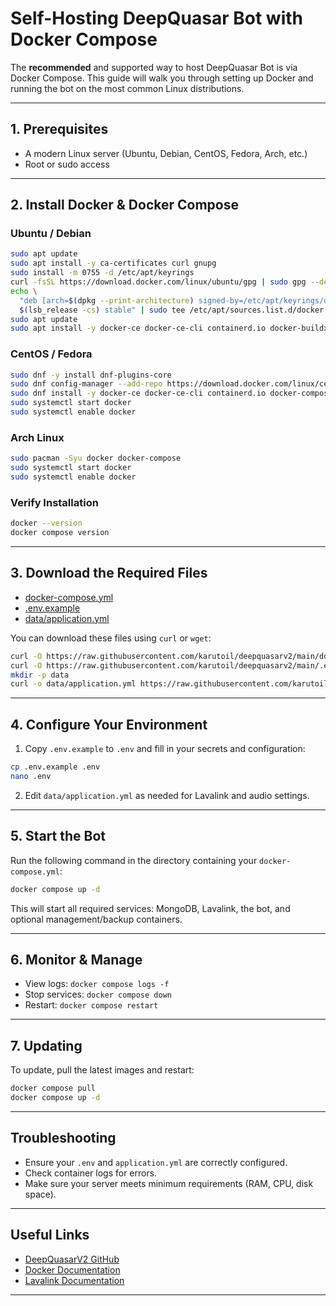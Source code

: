 # Self-Hosting DeepQuasar Bot with Docker Compose

The **recommended** and supported way to host DeepQuasar Bot is via Docker Compose. This guide will walk you through setting up Docker and running the bot on the most common Linux distributions.

---

## 1. Prerequisites

- A modern Linux server (Ubuntu, Debian, CentOS, Fedora, Arch, etc.)
- Root or sudo access

---

## 2. Install Docker & Docker Compose

### Ubuntu / Debian

```bash
sudo apt update
sudo apt install -y ca-certificates curl gnupg
sudo install -m 0755 -d /etc/apt/keyrings
curl -fsSL https://download.docker.com/linux/ubuntu/gpg | sudo gpg --dearmor -o /etc/apt/keyrings/docker.gpg
echo \
  "deb [arch=$(dpkg --print-architecture) signed-by=/etc/apt/keyrings/docker.gpg] https://download.docker.com/linux/ubuntu \
  $(lsb_release -cs) stable" | sudo tee /etc/apt/sources.list.d/docker.list > /dev/null
sudo apt update
sudo apt install -y docker-ce docker-ce-cli containerd.io docker-buildx-plugin docker-compose-plugin
```

### CentOS / Fedora

```bash
sudo dnf -y install dnf-plugins-core
sudo dnf config-manager --add-repo https://download.docker.com/linux/centos/docker-ce.repo
sudo dnf install -y docker-ce docker-ce-cli containerd.io docker-compose-plugin
sudo systemctl start docker
sudo systemctl enable docker
```

### Arch Linux

```bash
sudo pacman -Syu docker docker-compose
sudo systemctl start docker
sudo systemctl enable docker
```

### Verify Installation

```bash
docker --version
docker compose version
```

---

## 3. Download the Required Files

- [docker-compose.yml](https://raw.githubusercontent.com/karutoil/deepquasarv2/main/docker-compose.yml)
- [.env.example](https://raw.githubusercontent.com/karutoil/deepquasarv2/main/.env.example)
- [data/application.yml](https://raw.githubusercontent.com/karutoil/deepquasarv2/main/data/application.yml)

You can download these files using `curl` or `wget`:

```bash
curl -O https://raw.githubusercontent.com/karutoil/deepquasarv2/main/docker-compose.yml
curl -O https://raw.githubusercontent.com/karutoil/deepquasarv2/main/.env.example
mkdir -p data
curl -o data/application.yml https://raw.githubusercontent.com/karutoil/deepquasarv2/main/data/application.yml
```

---

## 4. Configure Your Environment

1. Copy `.env.example` to `.env` and fill in your secrets and configuration:

```bash
cp .env.example .env
nano .env
```

2. Edit `data/application.yml` as needed for Lavalink and audio settings.

---

## 5. Start the Bot

Run the following command in the directory containing your `docker-compose.yml`:

```bash
docker compose up -d
```

This will start all required services: MongoDB, Lavalink, the bot, and optional management/backup containers.

---

## 6. Monitor & Manage

- View logs: `docker compose logs -f`
- Stop services: `docker compose down`
- Restart: `docker compose restart`

---

## 7. Updating

To update, pull the latest images and restart:

```bash
docker compose pull
docker compose up -d
```

---

## Troubleshooting

- Ensure your `.env` and `application.yml` are correctly configured.
- Check container logs for errors.
- Make sure your server meets minimum requirements (RAM, CPU, disk space).

---

## Useful Links

- [DeepQuasarV2 GitHub](https://github.com/karutoil/deepquasarv2)
- [Docker Documentation](https://docs.docker.com/get-docker/)
- [Lavalink Documentation](https://github.com/lavalink-devs/Lavalink)

---
